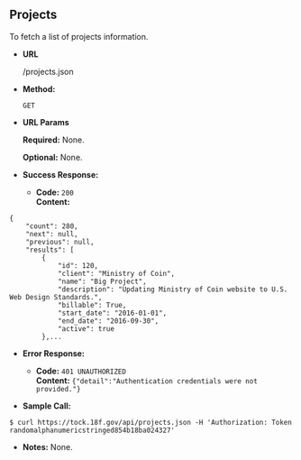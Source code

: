 **Projects**
----
To fetch a list of projects  information.

* **URL**

  /projects.json

* **Method:**

  `GET`
  
*  **URL Params**

   **Required:**
   None.
   
   **Optional:**
   None.

* **Success Response:**

  * **Code:** `200` <br />
    **Content:** 
```
{
    "count": 280,
    "next": null,
    "previous": null,
    "results": [
        {
            "id": 120,
            "client": "Ministry of Coin",
            "name": "Big Project",
            "description": "Updating Ministry of Coin website to U.S. Web Design Standards.",
            "billable": True,
            "start_date": "2016-01-01",
            "end_date": "2016-09-30",
            "active": true
        },...
```
 
* **Error Response:**

  * **Code:** `401 UNAUTHORIZED` <br />
    **Content:** `{"detail":"Authentication credentials were not provided."}`

* **Sample Call:**

```
$ curl https://tock.18f.gov/api/projects.json -H 'Authorization: Token randomalphanumericstringed854b18ba024327'
```

* **Notes:** None.
 

